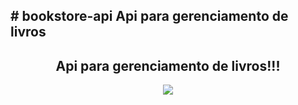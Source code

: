 <h2># bookstore-api
Api para gerenciamento de livros
</h2>

<div align="center">
<h2>Api para gerenciamento de livros!!!</h2>
<img src="https://user-images.githubusercontent.com/29668363/148405064-b43265ba-1c22-425c-a7e4-5dd6c047c124.PNG" />
</div>
